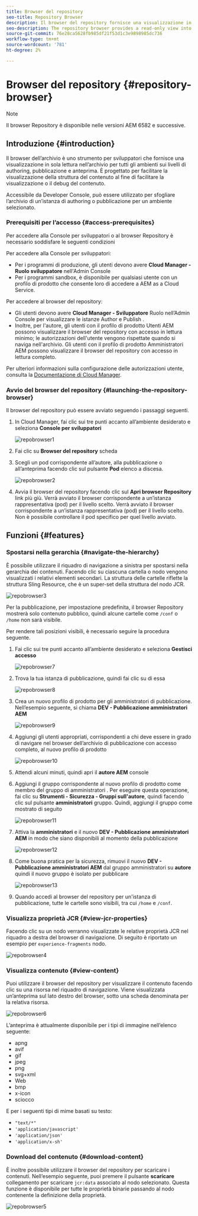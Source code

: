 ```yaml
---
title: Browser del repository
seo-title: Repository Browser
description: Il browser del repository fornisce una visualizzazione in sola lettura nell'archivio per tutti gli ambienti sui livelli di authoring, pubblicazione e anteprima.
seo-description: The repository browser provides a read-only view into the repository for all environments on author, publish, and preview tiers.
source-git-commit: 76e28ca5628fb985df21f53d1c3e9898985dc736
workflow-type: tm+mt
source-wordcount: '781'
ht-degree: 2%

---
```



# Browser del repository {#repository-browser}

>[!NOTE]
>
>Il browser Repository è disponibile nelle versioni AEM 6582 e successive.

## Introduzione {#introduction}

Il browser dell’archivio è uno strumento per sviluppatori che fornisce una visualizzazione in sola lettura nell’archivio per tutti gli ambienti sui livelli di authoring, pubblicazione e anteprima. È progettato per facilitare la visualizzazione della struttura del contenuto al fine di facilitare la visualizzazione o il debug del contenuto.

Accessibile da Developer Console, può essere utilizzato per sfogliare l’archivio di un’istanza di authoring o pubblicazione per un ambiente selezionato.

### Prerequisiti per l’accesso {#access-prerequisites}

Per accedere alla Console per sviluppatori o al browser Repository è necessario soddisfare le seguenti condizioni

Per accedere alla Console per sviluppatori:

* Per i programmi di produzione, gli utenti devono avere **Cloud Manager - Ruolo sviluppatore** nell&#39;Admin Console
* Per i programmi sandbox, è disponibile per qualsiasi utente con un profilo di prodotto che consente loro di accedere a AEM as a Cloud Service.

Per accedere al browser del repository:

* Gli utenti devono avere **Cloud Manager - Sviluppatore** Ruolo nell’Admin Console per visualizzare le istanze Author e Publish .
* Inoltre, per l&#39;autore, gli utenti con il profilo di prodotto Utenti AEM possono visualizzare il browser del repository con accesso in lettura minimo; le autorizzazioni dell&#39;utente vengono rispettate quando si naviga nell&#39;archivio. Gli utenti con il profilo di prodotto Amministratori AEM possono visualizzare il browser del repository con accesso in lettura completo.

Per ulteriori informazioni sulla configurazione delle autorizzazioni utente, consulta la [Documentazione di Cloud Manager](https://experienceleague.adobe.com/docs/experience-manager-cloud-manager/using/requirements/setting-up-users-and-roles.html).

### Avvio del browser del repository {#launching-the-repository-browser}

Il browser del repository può essere avviato seguendo i passaggi seguenti.

1. In Cloud Manager, fai clic sui tre punti accanto all’ambiente desiderato e seleziona **Console per sviluppatori**

   ![repobrowser1](/help/implementing/developing/tools/assets/repobrowser1.png)

1. Fai clic su **Browser del repository** scheda
1. Scegli un pod corrispondente all’autore, alla pubblicazione o all’anteprima facendo clic sul pulsante **Pod** elenco a discesa.

   ![repobrowser2](/help/implementing/developing/tools/assets/repobrowser2.png)

1. Avvia il browser del repository facendo clic sul **Apri browser Repository** link più giù. Verrà avviato il browser corrispondente a un’istanza rappresentativa (pod) per il livello scelto. Verrà avviato il browser corrispondente a un’istanza rappresentativa (pod) per il livello scelto. Non è possibile controllare il pod specifico per quel livello avviato.

## Funzioni {#features}

### Spostarsi nella gerarchia {#navigate-the-hierarchy}

È possibile utilizzare il riquadro di navigazione a sinistra per spostarsi nella gerarchia dei contenuti. Facendo clic su ciascuna cartella o nodo vengono visualizzati i relativi elementi secondari. La struttura delle cartelle riflette la struttura Sling Resource, che è un super-set della struttura del nodo JCR.

![repobrowser3](/help/implementing/developing/tools/assets/repobrowser3.png)

Per la pubblicazione, per impostazione predefinita, il browser Repository mostrerà solo contenuto pubblico, quindi alcune cartelle come `/conf` o `/home` non sarà visibile.

Per rendere tali posizioni visibili, è necessario seguire la procedura seguente.

1. Fai clic sui tre punti accanto all’ambiente desiderato e seleziona **Gestisci accesso**

   ![repobrowser7](/help/implementing/developing/tools/assets/repobrowser7.png)

1. Trova la tua istanza di pubblicazione, quindi fai clic su di essa

   ![repobrowser8](/help/implementing/developing/tools/assets/repobrowser8.png)

1. Crea un nuovo profilo di prodotto per gli amministratori di pubblicazione. Nell’esempio seguente, si chiama **DEV - Pubblicazione amministratori AEM**

   ![repobrowser9](/help/implementing/developing/tools/assets/repobrowser9.png)

1. Aggiungi gli utenti appropriati, corrispondenti a chi deve essere in grado di navigare nel browser dell’archivio di pubblicazione con accesso completo, al nuovo profilo di prodotto

   ![repobrowser10](/help/implementing/developing/tools/assets/repobrowser10.png)

1. Attendi alcuni minuti, quindi apri il **autore AEM** console
1. Aggiungi il gruppo corrispondente al nuovo profilo di prodotto come membro del gruppo di amministratori . Per eseguire questa operazione, fai clic su **Strumenti - Sicurezza - Gruppi sull&#39;autore**, quindi facendo clic sul pulsante **amministratori** gruppo. Quindi, aggiungi il gruppo come mostrato di seguito

   ![repobrowser11](/help/implementing/developing/tools/assets/repobrowser11.png)

1. Attiva la **amministratori** e il nuovo **DEV - Pubblicazione amministratori AEM** in modo che siano disponibili al momento della pubblicazione

   ![repobrowser12](/help/implementing/developing/tools/assets/repobrowser12.png)

1. Come buona pratica per la sicurezza, rimuovi il nuovo **DEV - Pubblicazione amministratori AEM** dal gruppo amministratori su **autore** quindi il nuovo gruppo è isolato per pubblicare

   ![repobrowser13](/help/implementing/developing/tools/assets/repobrowser13.png)

1. Quando accedi al browser del repository per un&#39;istanza di pubblicazione, tutte le cartelle sono visibili, tra cui `/home` e `/conf`.

### Visualizza proprietà JCR {#view-jcr-properties}

Facendo clic su un nodo verranno visualizzate le relative proprietà JCR nel riquadro a destra del browser di navigazione. Di seguito è riportato un esempio per `experience-fragments` nodo.

![repobrowser4](/help/implementing/developing/tools/assets/repobrowser41.png)

### Visualizza contenuto {#view-content}

Puoi utilizzare il browser del repository per visualizzare il contenuto facendo clic su una risorsa nel riquadro di navigazione. Viene visualizzata un’anteprima sul lato destro del browser, sotto una scheda denominata per la relativa risorsa.

![repobrowser6](/help/implementing/developing/tools/assets/repobrowser61.png)

L’anteprima è attualmente disponibile per i tipi di immagine nell’elenco seguente:

* apng
* avif
* gif
* jpeg
* png
* svg+xml
* Web
* bmp
* x-icon
* sciocco

E per i seguenti tipi di mime basati su testo:

* `"text/*"`
* `'application/javascript'`
* `'application/json'`
* `'application/x-sh'`

### Download del contenuto {#download-content}

È inoltre possibile utilizzare il browser del repository per scaricare i contenuti. Nell’esempio seguente, puoi premere il pulsante **scaricare** collegamento per scaricare `jcr:data` associato al nodo selezionato. Questa funzione è disponibile per tutte le proprietà binarie passando al nodo contenente la definizione della proprietà.

![repobrowser5](/help/implementing/developing/tools/assets/repobrowser52.png)
